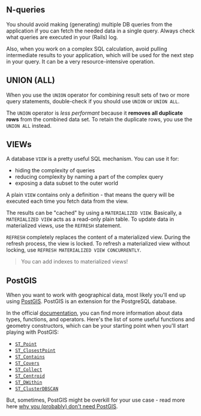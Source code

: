 ## N-queries

You should avoid making (generating) multiple DB queries from the application if you can fetch the needed data in a single query. Always check what queries are executed in your (Rails) log.

Also, when you work on a complex SQL calculation, avoid pulling intermediate results to your application, which will be used for the next step in your query. It can be a very resource-intensive operation.


## UNION (ALL)

When you use the `UNION` operator for combining result sets of two or more query statements, double-check if you should use `UNION` or `UNION ALL`.

The `UNION` operator is *less performant* because it **removes all duplicate rows** from the combined data set.
To retain the duplicate rows, you use the `UNION ALL` instead.


## VIEWs

A database `VIEW` is a pretty useful SQL mechanism. You can use it for:
  * hiding the complexity of queries
  * reducing complexity by naming a part of the complex query
  * exposing a data subset to the outer world

A plain `VIEW` contains only a definition - that means the query will be executed each time you fetch data from the view.

The results can be "cached" by using a `MATERIALIZED VIEW`. Basically, a `MATERIALIZED VIEW` acts as a read-only plain table. To update data in materialized views, use the `REFRESH` statement.

`REFRESH` completely replaces the content of a materialized view. During the refresh process, the view is locked. To refresh a materialized view without locking, use `REFRESH MATERIALIZED VIEW CONCURRENTLY`.

> You can add indexes to materialized views!


## PostGIS

When you want to work with geographical data, most likely you'll end up using [PostGIS](https://postgis.net/). PostGIS is an extension for the PostgreSQL database.

In the official [documentation](https://postgis.net/docs/), you can find more information about data types, functions, and operators.
Here's the list of some useful functions and geometry constructors, which can be your starting point when you'll start playing with PostGIS:

  * [`ST_Point`](https://postgis.net/docs/ST_Point.html)
  * [`ST_ClosestPoint`](https://postgis.net/docs/ST_ClosestPoint.html)
  * [`ST_Contains`](https://postgis.net/docs/ST_Contains.html)
  * [`ST_Covers`](https://postgis.net/docs/ST_Covers.html)
  * [`ST_Collect`](https://postgis.net/docs/ST_Collect.html)
  * [`ST_Centroid`](https://postgis.net/docs/ST_Centroid.html)
  * [`ST_DWithin`](https://postgis.net/docs/ST_DWithin.html)
  * [`ST_ClusterDBSCAN`](https://postgis.net/docs/ST_ClusterDBSCAN.html)

But, sometimes, PostGIS might be overkill for your use case - read more here [why you (probably) don't need PostGIS](https://blog.rebased.pl/2020/04/07/why-you-probably-dont-need-postgis.html).
